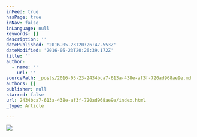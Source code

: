 ```yaml
---
inFeed: true
hasPage: true
inNav: false
inLanguage: null
keywords: []
description: ''
datePublished: '2016-05-23T20:26:47.553Z'
dateModified: '2016-05-23T20:26:39.172Z'
title: ''
author:
  - name: ''
    url: ''
sourcePath: _posts/2016-05-23-2434bca7-613a-438e-af3f-720ad968ae9e.md
authors: []
publisher: null
starred: false
url: 2434bca7-613a-438e-af3f-720ad968ae9e/index.html
_type: Article

---
```

![](https://the-grid-user-content.s3-us-west-2.amazonaws.com/f21128cf-31ab-4f14-9b15-2311403dcebc.gif)